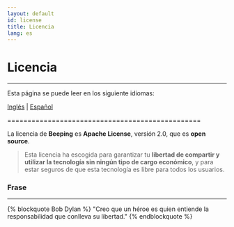 ```yaml
---
layout: default
id: license
title: Licencia
lang: es
---
```


# Licencia

---

Esta página se puede leer en los siguiente idiomas:
 
[Inglés](#) | [Español](/beeping/es/license.html)

================================================

La licencia de **Beeping** es **Apache License**, versión 2.0, que es **open source**. 

> Esta licencia ha escogida para garantizar tu **libertad de compartir y utilizar la tecnología sin ningún tipo de cargo económico**, y para estar seguros de que esta tecnología es libre para todos los usuarios.

### Frase

---

{% blockquote Bob Dylan  %}
"Creo que un héroe es quien entiende la responsabilidad que conlleva su libertad."
{% endblockquote %}
